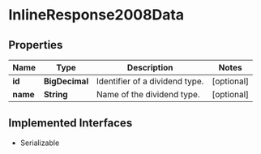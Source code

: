 

# InlineResponse2008Data


## Properties

Name | Type | Description | Notes
------------ | ------------- | ------------- | -------------
**id** | **BigDecimal** | Identifier of a dividend type. |  [optional]
**name** | **String** | Name of the dividend type. |  [optional]


## Implemented Interfaces

* Serializable


